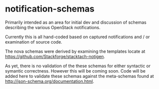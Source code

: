 # notification-schemas
Primarily intended as an area for initial dev and discussion of schemas describing the various OpenStack notifications.

Currently this is all hand-coded based on captured notifications and / or examination of source code.

The nova schemas were derived by examining the templates locate at https://github.com/Stackforge/stacktach-notigen.

As yet, there is no validation of the these schemas for either syntactic or symantic correctness. However this will be coming soon. Code will be added here to validate these schemas against the meta-schemas found at http://json-schema.org/documentation.html.

